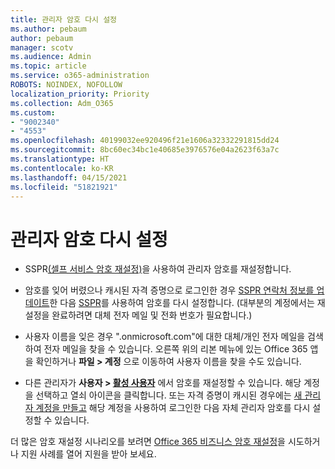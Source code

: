 ```yaml
---
title: 관리자 암호 다시 설정
ms.author: pebaum
author: pebaum
manager: scotv
ms.audience: Admin
ms.topic: article
ms.service: o365-administration
ROBOTS: NOINDEX, NOFOLLOW
localization_priority: Priority
ms.collection: Adm_O365
ms.custom:
- "9002340"
- "4553"
ms.openlocfilehash: 40199032ee920496f21e1606a32332291815dd24
ms.sourcegitcommit: 8bc60ec34bc1e40685e3976576e04a2623f63a7c
ms.translationtype: HT
ms.contentlocale: ko-KR
ms.lasthandoff: 04/15/2021
ms.locfileid: "51821921"
---
```

# <a name="admin-password-reset"></a>관리자 암호 다시 설정

- SSPR[(셀프 서비스 암호 재설정)](https://passwordreset.microsoftonline.com/)을 사용하여 관리자 암호를 재설정합니다.

- 암호를 잊어 버렸으나 캐시된 자격 증명으로 로그인한 경우 [SSPR 연락처 정보를 업데이트](https://go.microsoft.com/fwlink/?linkid=849451)한 다음 [SSPR](https://passwordreset.microsoftonline.com/)를 사용하여 암호를 다시 설정합니다.  (대부분의 계정에서는 재설정을 완료하려면 대체 전자 메일 및 전화 번호가 필요합니다.)

- 사용자 이름을 잊은 경우 ".onmicrosoft.com"에 대한 대체/개인 전자 메일을 검색하여 전자 메일을 찾을 수 있습니다.  오른쪽 위의 리본 메뉴에 있는 Office 365 앱을 확인하거나 **파일 > 계정** 으로 이동하여 사용자 이름을 찾을 수도 있습니다.

- 다른 관리자가 **사용자 > [활성 사용자](https://portal.office.com/adminportal/home#/users)** 에서 암호를 재설정할 수 있습니다. 해당 계정을 선택하고 열쇠 아이콘을 클릭합니다.  또는 자격 증명이 캐시된 경우에는 [새 관리자 계정을 만들고](https://portal.office.com/adminportal/home#/users) 해당 계정을 사용하여 로그인한 다음 자체 관리자 암호를 다시 설정할 수 있습니다.

더 많은 암호 재설정 시나리오를 보려면 [Office 365 비즈니스 암호 재설정](https://docs.microsoft.com/microsoft-365/admin/add-users/reset-passwords)을 시도하거나 지원 사례를 열어 지원을 받아 보세요.
